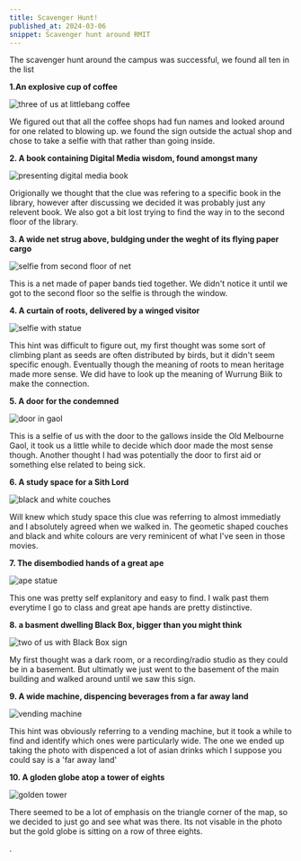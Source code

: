 ```yaml
---
title: Scavenger Hunt!
published_at: 2024-03-06
snippet: Scavenger hunt around RMIT
---
```


The scavenger hunt around the campus was successful, we found all ten in the list

**1.An explosive cup of coffee**

![three of us at littlebang coffee](/w01s1/littlebang.jpeg)

We figured out that all the coffee shops had fun names and looked around for one related to blowing up. we found the sign outside the actual shop and chose to take a selfie with that rather than going inside. 

**2. A book containing Digital Media wisdom, found amongst many**

![presenting digital media book](/w01s1/DMbook.jpg)

Origionally we thought that the clue was refering to a specific book in the library, however after discussing we decided it was probably just any relevent book. We also got a bit lost trying to find the way in to the second floor of the library.

**3. A wide net strug above, buldging under the weght of its flying paper cargo**

![selfie from second floor of net](/w01s1/papercargo.jpg)

This is a net made of paper bands tied together. We didn't notice it until we got to the second floor so the selfie is through the window. 

**4. A curtain of roots, delivered by a winged visitor**

![selfie with statue](/w01s1/curtain.jpg)

This hint was difficult to figure out, my first thought was some sort of climbing plant as seeds are often distributed by birds, but it didn't seem specific enough. Eventually though the meaning of roots to mean heritage made more sense. We did have to look up the meaning of Wurrung Biik to make the connection. 

**5. A door for the condemned**

![door in gaol](/w01s1/condemned.jpg)

This is a selfie of us with the door to the gallows inside the Old Melbourne Gaol, it took us a little while to decide which door made the most sense though. Another thought I had was potentially the door to first aid or something else related to being sick.

**6. A study space for a Sith Lord**

![black and white couches](/w01s1/sithlord.jpg)

Will knew which study space this clue was referring to almost immediatly and I absolutely agreed when we walked in. The geometic shaped couches and black and white colours are very reminicent of what I've seen in those movies. 

**7. The disembodied hands of a great ape**

![ape statue](/w01s1/hands.jpg)

This one was pretty self explanitory and easy to find. I walk past them everytime I go to class and great ape hands are pretty distinctive. 

**8. a basment dwelling Black Box, bigger than you might think**

![two of us with Black Box sign](/w01s1/blackbox.jpg)

My first thought was a dark room, or a recording/radio studio as they could be in a basement. But ultimatly we just went to the basement of the main building and walked around until we saw this sign. 

**9. A wide machine, dispencing beverages from a far away land**

![vending machine](/w01s1/widemachine.jpg)

This hint was obviously referring to a vending machine, but it took a while to find and identify which ones were particularly wide. The one we ended up taking the photo with dispenced a lot of asian drinks which I suppose you could say is a 'far away land'

**10. A gloden globe atop a tower of eights**

![golden tower](/w01s1/goldtower.jpg)

There seemed to be a lot of emphasis on the triangle corner of the map, so we decided to just go and see what was there. Its not visable in the photo but the gold globe is sitting on a row of three eights.





.
